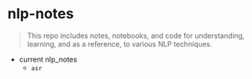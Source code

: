 # nlp-notes

> This repo includes notes, notebooks, and code for understanding, learning, and as a reference, to various NLP techniques.

- current nlp_notes
  - `asr`
